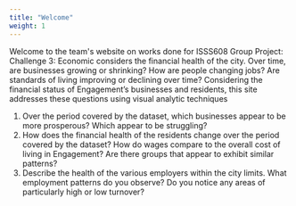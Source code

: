 ```yaml
---
title: "Welcome"
weight: 1
---
```


Welcome to the team's website on works done for ISSS608 Group Project: 
Challenge 3: Economic considers the financial health of the city.
 Over time, are businesses growing or shrinking? How are people changing jobs? Are standards of living improving or declining over time?
Considering the financial status of Engagement’s businesses and residents, this site addresses these questions using visual analytic techniques

1. Over the period covered by the dataset, which businesses appear to be more prosperous? Which appear to be struggling? 
2. How does the financial health of the residents change over the period covered by the dataset? 
How do wages compare to the overall cost of living in Engagement? Are there groups that appear to exhibit similar patterns? 
3. Describe the health of the various employers within the city limits. What employment patterns do you observe?
Do you notice any areas of particularly high or low turnover? 